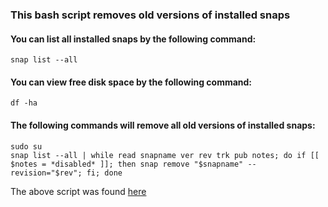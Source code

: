 ### This bash script removes old versions of installed snaps

#### You can list all installed snaps by the following command:
	snap list --all
#### You can view free disk space by the following command:
	df -ha
#### The following commands will remove all old versions of installed snaps:
	sudo su
	snap list --all | while read snapname ver rev trk pub notes; do if [[ $notes = *disabled* ]]; then snap remove "$snapname" --revision="$rev"; fi; done


The above script was found [here](https://superuser.com/questions/1310825/how-to-remove-old-version-of-installed-snaps)